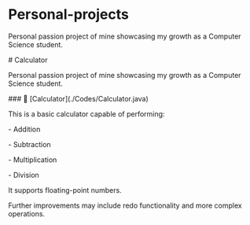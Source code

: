 # Personal-projects

Personal passion project of mine showcasing my growth as a Computer Science student.



\# Calculator



Personal passion project of mine showcasing my growth as a Computer Science student.



\### 🔗 \[Calculator](./Codes/Calculator.java)



This is a basic calculator capable of performing:



\- Addition

\- Subtraction

\- Multiplication

\- Division



It supports floating-point numbers.

Further improvements may include redo functionality and more complex operations.


